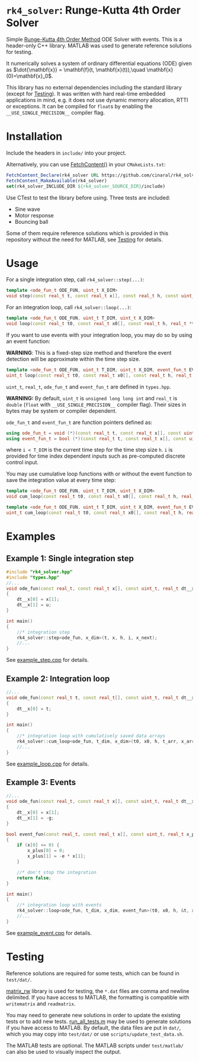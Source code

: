 # ```rk4_solver```: Runge-Kutta 4th Order Solver
Simple [Runge-Kutta 4th Order Method](https://en.wikipedia.org/wiki/Runge%E2%80%93Kutta_methods) ODE Solver with events. This is a header-only C++ library. MATLAB was used to generate reference solutions for testing.

It numerically solves a system of ordinary differential equations (ODE) given as $\dot{\mathbf{x}} = \mathbf{f}(t, \mathbf{x}(t)),\quad \mathbf{x}(0)=\mathbf{x}_0$.

This library has no external dependencies including the standard library (except for [Testing](#testing)). It was written with hard real-time embedded applications in mind, e.g. it does not use dynamic memory allocation, RTTI or exceptions. It can be compiled for ```float```s by enabling the ```__USE_SINGLE_PRECISION__``` compiler flag.


# Installation

Include the headers in ```include/``` into your project.

Alternatively, you can use [FetchContent()](https://cmake.org/cmake/help/latest/module/FetchContent.html) in your ```CMakeLists.txt```:
```CMake
FetchContent_Declare(rk4_solver URL https://github.com/cinaral/rk4_solver/releases/download/<RELEASE_TAG>/rk4_solver-src.zip)
FetchContent_MakeAvailable(rk4_solver)
set(rk4_solver_INCLUDE_DIR ${rk4_solver_SOURCE_DIR}/include)
```

Use CTest to test the library before using. Three tests are included:
- Sine wave
- Motor response 
- Bouncing ball
  
Some of them require reference solutions which is provided in this repository without the need for MATLAB, see [Testing](#testing) for details.


# Usage

For a single integration step, call ```rk4_solver::step(...)```:
```Cpp
template <ode_fun_t ODE_FUN, uint_t X_DIM>
void step(const real_t t, const real_t x[], const real_t h, const uint_t i, real_t x_next[]);
```

For an integration loop, call ```rk4_solver::loop(...)```:
```Cpp
template <ode_fun_t ODE_FUN, uint_t T_DIM, uint_t X_DIM>
void loop(const real_t t0, const real_t x0[], const real_t h, real_t *t, real_t x[]);
```

If you want to use events with your integration loop, you may do so by using an event function:

**WARNING**: This is a fixed-step size method and therefore the event detection will be approximate within the time step size.
```Cpp
template <ode_fun_t ODE_FUN, uint_t T_DIM, uint_t X_DIM, event_fun_t EVENT_FUN>
uint_t loop(const real_t t0, const real_t x0[], const real_t h, real_t *t, real_t x[]);
```

```uint_t```, ```real_t```, ```ode_fun_t``` and ```event_fun_t``` are defined in ```types.hpp```.  

**WARNING:** By default, ```uint_t``` is ```unsigned long long int``` and ```real_t``` is ```double``` (```float``` with ```__USE_SINGLE_PRECISION__``` compiler flag). Their sizes in bytes may be system or compiler dependent.

```ode_fun_t``` and ```event_fun_t``` are function pointers defined as:
```Cpp
using ode_fun_t = void (*)(const real_t t, const real_t x[], const uint_t i, real_t dt__x[]);
using event_fun_t = bool (*)(const real_t t, const real_t x[], const uint_t i, real_t x_plus[]);
```
where ```i < T_DIM``` is the current time step for the time step size ```h```. ```i``` is provided for time index dependent inputs such as pre-computed discrete control input.

You may use cumulative loop functions with or without the event function to save the integration value at every time step:
```Cpp
template <ode_fun_t ODE_FUN, uint_t T_DIM, uint_t X_DIM>
void cum_loop(const real_t t0, const real_t x0[], const real_t h, real_t t_arr[], real_t x_arr[]);

template <ode_fun_t ODE_FUN, uint_t T_DIM, uint_t X_DIM, event_fun_t EVENT_FUN>
uint_t cum_loop(const real_t t0, const real_t x0[], const real_t h, real_t t_arr[], real_t x_arr[]);
```


# Examples

## Example 1: Single integration step
```Cpp
#include "rk4_solver.hpp"
#include "types.hpp"
//...
void ode_fun(const real_t, const real_t x[], const uint_t, real_t dt__x[])
{
	dt__x[0] = x[1];
	dt__x[1] = u;
}

int main()
{
	//* integration step
	rk4_solver::step<ode_fun, x_dim>(t, x, h, i, x_next);
	//...
}
```
See [example_step.cpp](./examples/example_step.cpp) for details.


## Example 2: Integration loop
```Cpp
//...
void ode_fun(const real_t t, const real_t[], const uint_t, real_t dt__x[])
{
	dt__x[0] = t;
}

int main()
{
	//* integration loop with cumulatively saved data arrays
	rk4_solver::cum_loop<ode_fun, t_dim, x_dim>(t0, x0, h, t_arr, x_arr);
	//...
}
```
See [example_loop.cpp](./examples/example_loop.cpp) for details.


## Example 3: Events
```Cpp
//...
void ode_fun(const real_t, const real_t x[], const uint_t, real_t dt__x[])
{
	dt__x[0] = x[1];
	dt__x[1] = -g;
}

bool event_fun(const real_t, const real_t x[], const uint_t, real_t x_plus[])
{
	if (x[0] <= 0) {
		x_plus[0] = 0;
		x_plus[1] = -e * x[1];
	}

	//* don't stop the integration
	return false;
}

int main()
{
	//* integration loop with events
	rk4_solver::loop<ode_fun, t_dim, x_dim, event_fun>(t0, x0, h, &t, x);
	//...
}
```
See [example_event.cpp](./examples/example_event.cpp) for details.


# Testing
Reference solutions are required for some tests, which can be found in ```test/dat/```. 

[matrix_rw](https://github.com/cinaral/matrix_rw) library is used for testing, the ```*.dat``` files are comma and newline delimited. If you have access to MATLAB, the formatting is compatible with ```writematrix``` and ```readmatrix```. 

You may need to generate new solutions in order to update the existing tests or to add new tests. [run_all_tests.m](./test/matlab/run_all_tests.m) may be used to generate solutions if you have access to MATLAB. By default, the data files are put in ```dat/```, which you may copy into ```test/dat/``` or use ```scripts/update_test_data.sh```.

The MATLAB tests are optional. The MATLAB scripts under ```test/matlab/``` can also be used to visually inspect the output. 
